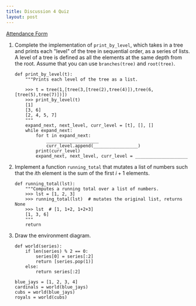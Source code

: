 ```yaml
---
title: Discussion 4 Quiz
layout: post
---
```


[Attendance Form](http://goo.gl/forms/3okNT4spS4)

1. Complete the implementation of `print_by_level`, which takes in a tree and
   prints each "level" of the tree in sequential order, as a series of lists. A
   level of a tree is defined as all the elements at the same depth from the
   root. Assume that you can use `branches(tree)` and `root(tree)`.

    ```python3
    def print_by_level(t):
        """Prints each level of the tree as a list.

        >>> t = tree(1,[tree(3,[tree(2),tree(4)]),tree(6,[tree(5),tree(7)])])
        >>> print_by_level(t)
        [1]
        [3, 6]
        [2, 4, 5, 7]
        """
        expand_next, next_level, curr_level = [t], [], []
        while expand_next:
            for t in expand_next:
                ____________________
                curr_level.append(_________________)
            print(curr_level)
            expand_next, next_level, curr_level = ____________________
    ```

2. Implement a function `running_total` that mutates a list of numbers such
   that the $i$th element is the sum of the first $i+1$ elements.

    ```python3
    def running_total(lst):
        """Computes a running total over a list of numbers.
        >>> lst = [1, 2, 3]
        >>> running_total(lst)  # mutates the original list, returns None
        >>> lst  # [1, 1+2, 1+2+3]
        [1, 3, 6]
        """
        return
    ```

3. Draw the environment diagram.

    ```python3
    def world(series):
        if len(series) % 2 == 0:
            series[0] = series[:2]
            return [series.pop(1)]
        else:
            return series[:2]

    blue_jays = [1, 2, 3, 4]
    cardinals = world(blue_jays)
    cubs = world(blue_jays)
    royals = world(cubs)
    ```
